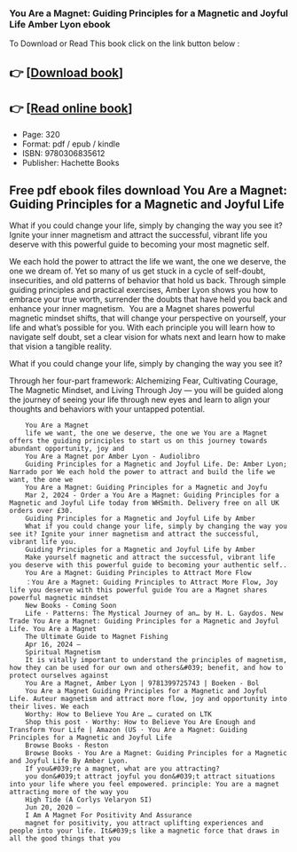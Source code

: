### You Are a Magnet: Guiding Principles for a Magnetic and Joyful Life Amber Lyon ebook

To Download or Read This book click on the link button below :

## 👉  [**[Download book](http://ebooksharez.info/download.php?group=book&from=github.com&id=711184&lnk=1064 "Download book")**]

## 👉  [**[Read online book](http://ebooksharez.info/download.php?group=book&from=github.com&id=711184&lnk=1064 "Read online book")**]


* Page: 320
* Format: pdf / epub / kindle
* ISBN: 9780306835612
* Publisher: Hachette Books



## Free pdf ebook files download You Are a Magnet: Guiding Principles for a Magnetic and Joyful Life



What if you could change your life, simply by changing the way you see it? Ignite your inner magnetism and attract the successful, vibrant life you deserve with this powerful guide to becoming your most magnetic self.
 
 We each hold the power to attract the life we want, the one we deserve, the one we dream of. Yet so many of us get stuck in a cycle of self-doubt, insecurities, and old patterns of behavior that hold us back.
 Through simple guiding principles and practical exercises, Amber Lyon shows you how to embrace your true worth, surrender the doubts that have held you back and enhance your inner magnetism. 
 You are a Magnet shares powerful magnetic mindset shifts, that will change your perspective on yourself, your life and what’s possible for you. With each principle you will learn how to navigate self doubt, set a clear vision for whats next and learn how to make that vision a tangible reality. 
 
 What if you could change your life, simply by changing the way you see it? 
 
 Through her four-part framework: Alchemizing Fear, Cultivating Courage, The Magnetic Mindset, and Living Through Joy — you will be guided along the journey of seeing your life through new eyes and learn to align your thoughts and behaviors with your untapped potential.  
  


        You Are a Magnet
        life we want, the one we deserve, the one we You are a Magnet offers the guiding principles to start us on this journey towards abundant opportunity, joy and 
        You Are a Magnet por Amber Lyon - Audiolibro
        Guiding Principles for a Magnetic and Joyful Life. De: Amber Lyon; Narrado por We each hold the power to attract and build the life we want, the one we 
        You Are a Magnet: Guiding Principles for a Magnetic and Joyfu
        Mar 2, 2024 - Order a You Are a Magnet: Guiding Principles for a Magnetic and Joyful Life today from WHSmith. Delivery free on all UK orders over £30.
        Guiding Principles for a Magnetic and Joyful Life by Amber
        What if you could change your life, simply by changing the way you see it? Ignite your inner magnetism and attract the successful, vibrant life you.
        Guiding Principles for a Magnetic and Joyful Life by Amber
        Make yourself magnetic and attract the successful, vibrant life you deserve with this powerful guide to becoming your authentic self.​.
        You Are a Magnet: Guiding Principles to Attract More Flow
        ：You Are a Magnet: Guiding Principles to Attract More Flow, Joy life you deserve with this powerful guide You are a Magnet shares powerful magnetic mindset 
        New Books - Coming Soon
        Life · Patterns: The Mystical Journey of an… by H. L. Gaydos. New Trade You Are a Magnet: Guiding Principles for a Magnetic and Joyful Life. You Are a Magnet 
        The Ultimate Guide to Magnet Fishing
        Apr 16, 2024 —
        Spiritual Magnetism
        It is vitally important to understand the principles of magnetism, how they can be used for our own and others&#039; benefit, and how to protect ourselves against 
        You Are a Magnet, Amber Lyon | 9781399725743 | Boeken - Bol
        You Are a Magnet Guiding Principles for a Magnetic and Joyful Life. Auteur magnetism and attract more flow, joy and opportunity into their lives. We each 
        Worthy: How to Believe You Are … curated on LTK
        Shop this post · Worthy: How to Believe You Are Enough and Transform Your Life | Amazon (US · You Are a Magnet: Guiding Principles for a Magnetic and Joyful Life 
        Browse Books - Reston
        Browse Books · You Are a Magnet: Guiding Principles for a Magnetic and Joyful Life By Amber Lyon.
        If you&#039;re a magnet, what are you attracting?
        you don&#039;t attract joyful you don&#039;t attract situations into your life where you feel empowered. principle: You are a magnet attracting more of the way you 
        High Tide (A Corlys Velaryon SI)
        Jun 20, 2020 —
        I Am A Magnet For Positivity And Assurance
        magnet for positivity, you attract uplifting experiences and people into your life. It&#039;s like a magnetic force that draws in all the good things that you 
    





